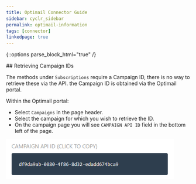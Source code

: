 ```yaml
---
title: Optimail Connector Guide
sidebar: cyclr_sidebar
permalink: optimail-information
tags: [connector]
linkedpage: true
---
```

{::options parse_block_html="true" /}
<section class="card">
## Retrieving Campaign IDs

The methods under `Subscriptions` require a Campaign ID, there is no way to retrieve these via the API. the Campaign ID is obtained via the Optimail portal. 

Within the Optimail portal:
  * Select `Campaigns` in the page header.
  * Select the campaign for which you wish to retrieve the ID.
  * On the campaign page you will see `CAMPAIGN API ID` field in the bottom left of the page.
  
![](./images/optimail_campaign_id.png)
</section>
